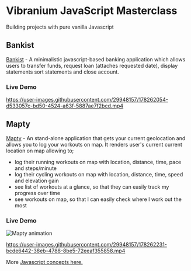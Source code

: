 # Vibranium JavaScript Masterclass
Building projects with pure vanilla Javascript

## Bankist
[Bankist](https://github.com/pkErbynn/vibraniumJS/tree/main/5-Numbers-Dates-Internationaling-Timers-Bankist) - A minimalistic javascript-based banking application which allows users to transfer funds, request loan (attaches requested date), display statements
sort statements and close account.

### Live Demo
https://user-images.githubusercontent.com/29948157/178262054-d533057c-bd50-4524-a63f-5887ae7f2bcd.mp4


## Mapty
[Mapty](https://github.com/pkErbynn/vibraniumJS/tree/main/8-Mapty-OOP-Geolocation) - An stand-alone application that gets your current geolocation and allows you to log your workouts on map. It renders user's current current location on map allowing to;
- log their running workouts on map with location, distance, time, pace and steps/minute
- log their cycling workouts on map with location, distance, time, speed and elevation gain
- see list of workouts at a glance, so that they can easily track my progress over time
- see workouts on map, so that I can easily check where I work out the most

### Live Demo

![Mapty animation](https://j.gifs.com/pZqpqN.gif)


https://user-images.githubusercontent.com/29948157/178262231-bcde6442-38eb-4788-8be5-72eeaf355858.mp4





More [Javascript concepts here.](./note.md)